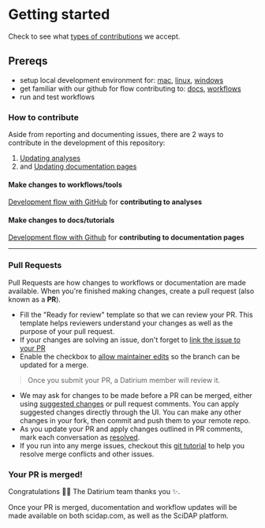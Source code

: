 # Getting started

Check to see what [types of contributions](./types_of_contributions.md) we accept.

## Prereqs

- setup local development environment for: [mac](../tutorials/MAC_setting_up_dev_env.md), [linux](//TODO), [windows](//TODO)
- get familiar with our github for flow contributing to: [docs](../tutorials/github_flow_for_docs.md), [workflows](../tutorials/github_flow_for_workflows.md)
- run and test workflows

### How to contribute

Aside from reporting and documenting issues, there are 2 ways to contribute in the development of this repository:

1. [Updating analyses](#make-changes-to-workflowstools)
2. and [Updating documentation pages](#make-changes-to-docstutorials)

#### Make changes to workflows/tools

[Development flow with GitHub](../tutorials/github_flow_for_workflows.md) for **contributing to analyses**

#### Make changes to docs/tutorials

[Development flow with Github](../tutorials/github_flow_for_docs.md) for **contributing to documentation pages**

---

### Pull Requests

Pull Requests are how changes to workflows or documentation are made available. When you're finished making changes, create a pull request (also known as a **PR**).

- Fill the "Ready for review" template so that we can review your PR. This template helps reviewers understand your changes as well as the purpose of your pull request. 
- If your changes are solving an issue, don't forget to [link the issue to your PR](https://docs.github.com/en/issues/tracking-your-work-with-issues/linking-a-pull-request-to-an-issue)
- Enable the checkbox to [allow maintainer edits](https://docs.github.com/en/github/collaborating-with-issues-and-pull-requests/allowing-changes-to-a-pull-request-branch-created-from-a-fork) so the branch can be updated for a merge.
> Once you submit your PR, a Datirium member will review it.
- We may ask for changes to be made before a PR can be merged, either using [suggested changes](https://docs.github.com/en/github/collaborating-with-issues-and-pull-requests/incorporating-feedback-in-your-pull-request) or pull request comments. You can apply suggested changes directly through the UI. You can make any other changes in your fork, then commit and push them to your remote repo.
- As you update your PR and apply changes outlined in PR comments, mark each conversation as [resolved](https://docs.github.com/en/github/collaborating-with-issues-and-pull-requests/commenting-on-a-pull-request#resolving-conversations).
- If you run into any merge issues, checkout this [git tutorial](https://github.com/skills/resolve-merge-conflicts) to help you resolve merge conflicts and other issues.

### Your PR is merged!

Congratulations :tada::tada: The Datirium team thanks you :sparkles:. 

Once your PR is merged, ducomentation and workflow updates will be made available on both scidap.com, as well as the SciDAP platform.